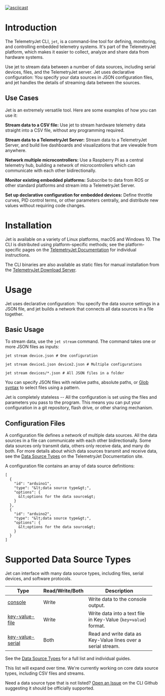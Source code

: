 [![asciicast](https://asciinema.org/a/377404.svg)](https://asciinema.org/a/377404)

# Introduction

The TelemetryJet CLI, `jet`, is a command-line tool for defining, monitoring, and controlling embedded telemetry systems.
It's part of the TelemetryJet platform, which makes it easier to collect, analyze and share data from hardware systems.

Use jet to stream data between a number of data sources, including serial devices, files, and the TelemetryJet server. 
Jet uses declarative configuration: You specify your data sources in JSON configuration files, and jet handles the 
details of streaming data between the sources.


## Use Cases

Jet is an extremely versatile tool. Here are some examples of how you can use it:

**Stream data to a CSV file:** Use jet to stream hardware telemetry data straight into a CSV file, without any programming required.

**Stream data to a TelemetryJet Server:** Stream data to a TelemetryJet Server, and build live dashboards and visualizations that are viewable from anywhere.

**Network multiple microcontrollers:** Use a Raspberry Pi as a central telemetry hub, building a network of microcontrollers which can communicate with each other bidirectionally.

**Monitor existing embedded platforms:** Subscribe to data from ROS or other standard platforms and stream into a TelemetryJet Server.

**Set up declarative configuration for embedded devices:** Define throttle curves, PID control terms, or other parameters centrally, and distribute new values without requiring code changes.

# Installation

Jet is available on a variety of Linux platforms, macOS and Windows 10. 
The CLI is distributed using platform-specific methods; see the platform-specific pages on the [TelemetryJet Documentation](https://docs.telemetryjet.com/cli/)
for individual instructions.

The CLI binaries are also available as static files for manual installation from the [TelemetryJet Download Server](https://downloads.telemetryjet.com/builds/cli/).

# Usage
Jet uses declarative configuration: You specify the data source settings in a JSON file, and jet builds a network that connects all data sources in a file together.

## Basic Usage

To stream data, use the `jet stream` command. The command takes one or more JSON files as inputs:
```
jet stream device.json # One configuration

jet stream device1.json device2.json # Multiple configurations

jet stream devices/*.json # All JSON files in a folder
```

You can specify JSON files with relative paths, absolute paths, or [Glob syntax](https://en.wikipedia.org/wiki/Glob_(programming)) to select files using a pattern. 

Jet is completely stateless -- All the configuration is set using the files and parameters you pass to the program. This means you can put your configuration in a git repository, flash drive, or other sharing mechanism.

## Configuration Files

A configuration file defines a network of multiple data sources. All the data sources in a file can communicate with each other bidirectionally. 
Some data sources only transmit data, others only receive data, and many do both. For more details about which data sources transmit and receive data, see the [Data Source Types](https://docs.telemetryjet.com/cli/guides/data_sources/) on the TelemetryJet Documentation site.

A configuration file contains an array of data source definitions:

```
[
  {
    "id": "arduino1",
    "type": "&lt;data source type&gt;",
    "options": {
      &lt;options for the data source&gt;
    }
  },
  {
    "id": "arduino2",
    "type": "&lt;data source type&gt;",
    "options": {
      &lt;options for the data source&gt;
    }
  }
]
```

# Supported Data Source Types

Jet can interface with many data source types, including files, serial devices, and software protocols. 

<table>
  <thead>
    <tr>
      <th style="width: 100px;">Type</th>
      <th style="width: 100px;">Read/Write/Both</th>
      <th style="width: 200px;">Description</th>
    </tr>
  </thead>
  <tbody>
    <tr>
      <td><a href="https://docs.telemetryjet.com/cli/guides/data_sources/console">console</a></td>
      <td>Write</td>
      <td>Write data to the console output.</td>
    </tr>
    <tr>
      <td><a href="https://docs.telemetryjet.com/cli/guides/data_sources/key-value-file">key-value-file</a></td>
      <td>Write</td>
      <td>Write data into a text file in Key-Value (<code>key=value</code>) format.</td>
    </tr>
    <tr>
      <td><a href="https://docs.telemetryjet.com/cli/guides/data_sources/key-value-serial">key-value-serial</a></td>
      <td>Both</td>
      <td>Read and write data as Key-Value lines over a serial stream.</td>
    </tr>
  </tbody>
</table>

See the [Data Source Types](https://docs.telemetryjet.com/cli/guides/data_sources/) for a full list and individual guides.

This list will expand over time. We're currently working on core data source types, including CSV files and streams.

Need a data source type that is not listed? [Open an Issue](https://github.com/telemetryjet/telemetryjet-cli/issues/new) on the CLI Github suggesting it should be officially supported.